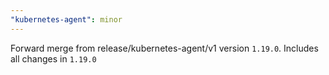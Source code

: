 ```yaml
---
"kubernetes-agent": minor
---
```


Forward merge from release/kubernetes-agent/v1 version `1.19.0`. Includes all changes in `1.19.0`
